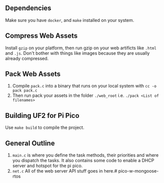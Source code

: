 
## Dependencies
Make sure you have `docker`, and `make` installed on your system. 
## Compress Web Assets
Install `gzip` on your platform, then run gzip on your web artificts like `.html` and `.js`. Don't bother with things like images because they are usually already compressed.

## Pack Web Assets
1. Compile `pack.c` into a binary that runs on your local system with `cc -o pack pack.c`
2. Then run pack your assets in the folder `./web_root` i.e. `./pack <List of filenames>` 

## Building UF2 for Pi Pico
Use `make build` to compile the project.

## General Outline
1. `main.c` is where you define the task methods, their priorities and where you dispatch the tasks. It also contains some code to enable a DHCP server and hotspot for the pi pico.
2. `net.c` All of the web server API stuff goes in here.# pico-w-mongoose-rtos
